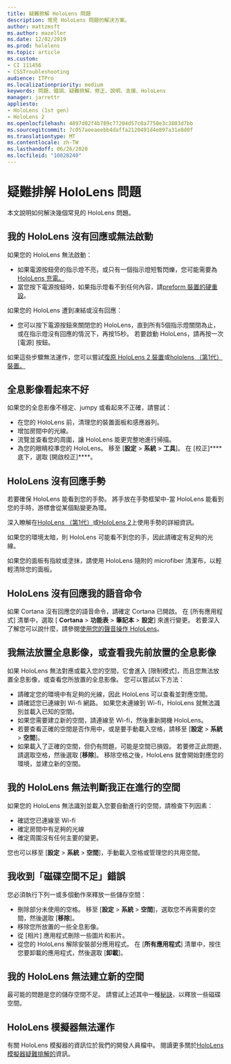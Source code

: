 ```yaml
---
title: 疑難排解 HoloLens 問題
description: 常見 HoloLens 問題的解決方案。
author: mattzmsft
ms.author: mazeller
ms.date: 12/02/2019
ms.prod: hololens
ms.topic: article
ms.custom:
- CI 111456
- CSSTroubleshooting
audience: ITPro
ms.localizationpriority: medium
keywords: 問題、錯誤、疑難排解、修正、說明、支援、HoloLens
manager: jarrettr
appliesto:
- HoloLens (1st gen)
- HoloLens 2
ms.openlocfilehash: 4897d02f4b789c77204d57c0a7750e3c3803d7bb
ms.sourcegitcommit: 7c057aeeaeebb4daffa2120491d4e897a31e8d0f
ms.translationtype: MT
ms.contentlocale: zh-TW
ms.lasthandoff: 06/26/2020
ms.locfileid: "10828240"
---
```

# 疑難排解 HoloLens 問題

本文說明如何解決幾個常見的 HoloLens 問題。

## 我的 HoloLens 沒有回應或無法啟動

如果您的 HoloLens 無法啟動：

- 如果電源按鈕旁的指示燈不亮，或只有一個指示燈短暫閃爍，您可能需要為[HoloLens 充電。](hololens-recovery.md#charging-the-device)
- 當您按下電源按鈕時，如果指示燈看不到任何內容，請[preform 裝置的硬重設](hololens-recovery.md#hard-reset-procedure)。

如果您的 HoloLens 遭到凍結或沒有回應：

- 您可以按下電源按鈕來關閉您的 HoloLens，直到所有5個指示燈關閉為止，或在指示燈沒有回應的情況下，再按15秒。 若要啟動 HoloLens，請再按一次 [電源] 按鈕。

如果這些步驟無法運作，您可以嘗試[復原 HoloLens 2 裝置](hololens-recovery.md)或[hololens （第1代）裝置。](hololens1-recovery.md)

## 全息影像看起來不好

如果您的全息影像不穩定、jumpy 或看起來不正確，請嘗試：

- 在您的 HoloLens 前，清理您的裝置面板和感應器列。
- 增加房間中的光線。
- 流覽並查看您的周圍，讓 HoloLens 能更完整地進行掃描。
- 為您的眼睛校準您的 HoloLens。 移至 [**設定**  >  **系統**  >  **工具**]。 在 [校正]**** 底下，選取 [開啟校正]****。

## HoloLens 沒有回應手勢

若要確保 HoloLens 能看到您的手勢。  將手放在手勢框架中-當 HoloLens 能看到您的手時，游標會從某個點變更為環。

深入瞭解在[HoloLens （第1代）](hololens1-basic-usage.md#use-hololens-with-your-hands)或[HoloLens 2](hololens2-basic-usage.md#the-hand-tracking-frame)上使用手勢的詳細資訊。

如果您的環境太暗，則 HoloLens 可能看不到您的手，因此請確定有足夠的光線。

如果您的面板有指紋或塗抹，請使用 HoloLens 隨附的 microfiber 清潔布，以輕輕清除您的面板。

## HoloLens 沒有回應我的語音命令

如果 Cortana 沒有回應您的語音命令，請確定 Cortana 已開啟。 在 [所有應用程式] 清單中，選取 [ **Cortana**  >  **功能表**  >  **筆記本**  >  **設定**] 來進行變更。 若要深入了解您可以說什麼，請參閱[使用您的聲音操作 HoloLens](hololens-cortana.md)。

## 我無法放置全息影像，或查看我先前放置的全息影像

如果 HoloLens 無法對應或載入您的空間，它會進入 [限制模式]，而且您無法放置全息影像，或查看您所放置的全息影像。 您可以嘗試以下方法：

- 請確定您的環境中有足夠的光線，因此 HoloLens 可以查看並對應空間。
- 請確認您已連線到 Wi-fi 網路。 如果您未連線到 Wi-fi，HoloLens 就無法識別並載入已知的空間。
- 如果您需要建立新的空間，請連線至 Wi-fi，然後重新開機 HoloLens。
- 若要查看正確的空間是否作用中，或是要手動載入空格，請移至 [**設定**  >  **系統**  >  **空間**]。
- 如果載入了正確的空間，但仍有問題，可能是空間已損毀。 若要修正此問題，請選取空格，然後選取 [**移除**]。 移除空格之後，HoloLens 就會開始對應您的環境，並建立新的空間。

## 我的 HoloLens 無法判斷我正在進行的空間

如果您的 HoloLens 無法識別並載入您要自動進行的空間，請檢查下列因素：

- 確認您已連線至 Wi-fi
- 確定房間中有足夠的光線
- 確定周圍沒有任何主要的變更。

您也可以移至 [**設定**  >  **系統**  >  **空間**]，手動載入空格或管理您的共用空間。

## 我收到「磁碟空間不足」錯誤

您必須執行下列一或多個動作來釋放一些儲存空間：

- 刪除部分未使用的空格。 移至 [**設定**  >  **系統**  >  **空間**]，選取您不再需要的空間，然後選取 [**移除**]。
- 移除您所放置的一些全息影像。
- 從 [相片] 應用程式刪除一些圖片和影片。
- 從您的 HoloLens 解除安裝部分應用程式。 在 [**所有應用程式**] 清單中，按住您要卸載的應用程式，然後選取 [**卸載**]。

## 我的 HoloLens 無法建立新的空間

最可能的問題是您的儲存空間不足。 請嘗試上述其中一種[秘訣](#im-getting-a-low-disk-space-error)，以釋放一些磁碟空間。

## HoloLens 模擬器無法運作

有關 HoloLens 模擬器的資訊位於我們的開發人員檔中。  閱讀更多關於[HoloLens 模擬器疑難排解的](https://docs.microsoft.com/windows/mixed-reality/using-the-hololens-emulator#troubleshooting)資訊。
